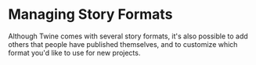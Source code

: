 # Managing Story Formats

Although Twine comes with several story formats, it's also possible to add
others that people have published themselves, and to customize which format
you'd like to use for new projects.

